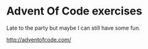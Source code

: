 # Advent Of Code exercises

Late to the party but maybe I can still have some fun.

http://adventofcode.com/

